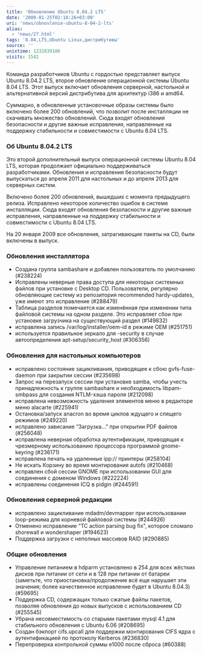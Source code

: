 ```yaml
---
title: 'Обновление Ubuntu 8.04.2 LTS'
date: '2009-01-25T02:18:26+03:00'
uri: 'news/obnovlenie-ubuntu-8-04-2-lts'
alias: 
  - 'news/27.html'
tags: '8.04,LTS,Ubuntu Linux,дистрибутивы'
source: ''
unixtime: 1232839106
visits: 1542
---
```

Команда разработчиков Ubuntu с гордостью представляет выпуск Ubuntu 8.04.2 LTS, второе обновление операционной системы Ubuntu 8.04 LTS. Этот выпуск включает обновления серверной, настольной и альтернативной версий дистрибутива для архитектур i386 и amd64.

Суммарно, в обновленные установочные образы системы было включено более 200 обновлений, что позволит после инсталляции не скачивать множество обновлений. Сюда входят обновления безопасности и другие важные исправления, направленные на поддержку стабильности и совместимости с Ubuntu 8.04 LTS.

### Об Ubuntu 8.04.2 LTS

Это второй дополнительный выпуск операционной системы Ubuntu 8.04 LTS, которая продолжает официально поддерживаться разработчиками. Обновления и исправления безопасности будут выпускаться до апреля 2011 для настольных и до апреля 2013 для серверных систем.

Включено более 200 обновлений, вышедших с момента предыдущего релиза. Исправлено некоторое количество ошибок в системе инсталляции. Сюда входят обновления безопасности и другие важные исправления, направленные на поддержку стабильности и совместимости с Ubuntu 8.04 LTS.

На 20 января 2009 все обновления, затрагивающие пакеты на CD, были включены в выпуск.

### Обновления инсталлятора

 *   Создана группа sambashare и добавлен пользователь по умолчанию (#238224)  
*   Исправлены неверные права доступа для некоторых системных файлов при установке с Desktop CD. Пользователи, регулярно обновляющие систему из репозитория recommended hardy-updates, уже имеют это исправление (#288479)  
*   Таблица разделов помечается как изменённая при изменении типа файловой системы на одном разделе. Это исправляет сбои при установке загрузчика на существующий раздел (#149832)  
*   исправлена запись /var/log/installer/oem-id в режиме OEM (#251751)  
*   используется правильное зеркало для -security в случае автоопределения apt-setup/security\_host (#306356)

### Обновления для настольных компьютеров

 *   исправлено состояние зацикливания, приводящее к сбою gvfs-fuse-daemon при закрытии сессии (#235698)  
*   Запрос на перезапуск сессии при установке samba, чтобы учесть принадлежность к группе sambashare и необходимость libpam-smbpass для создания NTLM-хэша пароля (#212098)  
*   исправлена невозможность удаления элементов меню в редакторе меню alacarte (#225941)  
*   Остановка/запуск anacron во время циклов ждущего и спящего режимов (#249220)  
*   исправлено зависание “Загрузка...” при открытии PDF файлов (#256048)  
*   исправлена неверная обработка аутентификации, приводящая к чрезмерному использованию процессора программой gnome-keyring (#236171)  
*   исправлена печать на удаленные ipp:// принтеры (#258104)  
*   Не искать Корзину во время монтирования autofs (#210468)  
*   исправлен сбой сессии GNOME при использовании GUI для соединения с доменом Windows (#222224)  
*   исправлены соединения ICQ в pidgin (#244591)

### Обновления серверной редакции

 *   исправлено зацикливание mdadm/devmapper при использовании loop-режима для корневой файловой системы (#244926)  
*   Отменено исправление “TC action parsing bug fix”, которое сломало shorewall и wondershaper (#194623)  
*   Поддержка загрузки с неполных массивов RAID (#290885)

### Общие обновления

 *   Управление питанием в hdparm установлено в 254 для всех жёстких дисков при питании от сети и в 128 при питании от батареи (заметьте, что приостановка/продолжение всё еще нарушает эти значения; более качественное исправление будет в Ubuntu 8.04.3) (#59695)  
*   Поддержка CD, содержащих только сжатые файлы пакетов, позволяя обновления до новых выпусков с использованием CD (#255545)  
*   Убрана несовместимость со старыми пакетами mysql 4.1 для стабильного обновления с Ubuntu 6.06 (#208695)  
*   Создан бэкпорт cifs.upcall для поддержки монтирования CIFS ядра с аутентификацией по протоколу Kerberos (#236830)  
*   Перепроверка контрольной суммы e1000 после сброса (#60388)
